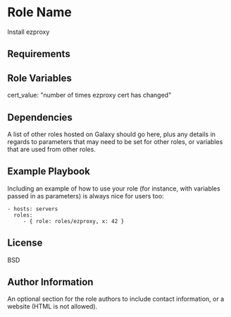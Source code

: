 Role Name
=========

Install ezproxy

Requirements
------------

Role Variables
--------------

cert_value: "number of times ezproxy cert has changed"


Dependencies
------------

A list of other roles hosted on Galaxy should go here, plus any details in
regards to parameters that may need to be set for other roles, or variables that
are used from other roles.

Example Playbook
----------------

Including an example of how to use your role (for instance, with variables
passed in as parameters) is always nice for users too:

    - hosts: servers
      roles:
         - { role: roles/ezproxy, x: 42 }

License
-------

BSD

Author Information
------------------

An optional section for the role authors to include contact information, or a
website (HTML is not allowed).
